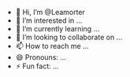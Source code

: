 - 👋 Hi, I’m @Leamorter
- 👀 I’m interested in ...
- 🌱 I’m currently learning ...
- 💞️ I’m looking to collaborate on ...
- 📫 How to reach me ...
- 😄 Pronouns: ...
- ⚡ Fun fact: ...

<!---
Leamorter/Leamorter is a ✨ special ✨ repository because its `README.md` (this file) appears on your GitHub profile.
You can click the Preview link to take a look at your changes.
--->
